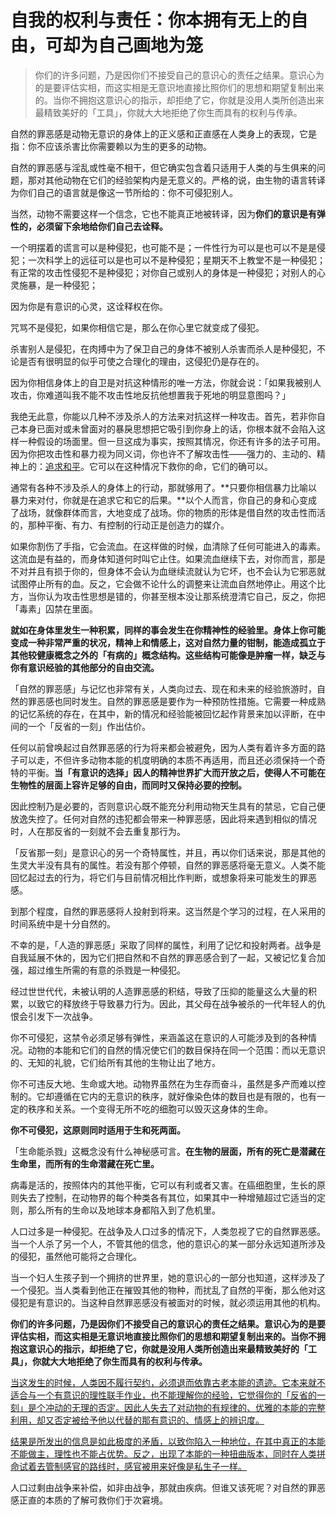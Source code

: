 # 自我的权利与责任：你本拥有无上的自由，可却为自己画地为笼

> 你们的许多问题，乃是因你们不接受自己的意识心的责任之结果。意识心为的是要评估实相，而这实相是无意识地直接比照你们的思想和期望复制出来的。当你不拥抱这意识心的指示，却拒绝了它，你就是没用人类所创造出来最精致美好的「工具」，你就大大地拒绝了你生而具有的权利与传承。

自然的罪恶感是动物无意识的身体上的正义感和正直感在人类身上的表现，它是指：你不应该杀害比你需要赖以为生的更多的动物。

自然的罪恶感与淫乱或性毫不相干，但它确实包含着只适用于人类的与生俱来的问题，那对其他动物在它们的经验架构内是无意义的。严格的说，由生物的语言转译为你们自己的语言就是像这一节所给的：你不可侵犯别人。

当然，动物不需要这样一个信念，它也不能真正地被转译，因为**你们的意识是有弹性的，必须留下余地给你们自己去诠释。**

一个明摆着的谎言可以是种侵犯，也可能不是；一件性行为可以是也可以不是是侵犯；一次科学上的远征可以是也可以不是种侵犯；星期天不上教堂不是一种侵犯；有正常的攻击性侵犯不是种侵犯；对你自己或别人的身体是一种侵犯；对别人的心灵施暴，是一种侵犯；

因为你是有意识的心灵，这诠释权在你。

咒骂不是侵犯，如果你相信它是，那么在你心里它就变成了侵犯。

杀害别人是侵犯，在肉搏中为了保卫自己的身体不被别人杀害而杀人是种侵犯，不论是否有很明显的似乎可使之合理化的理由，这侵犯仍是存在的。

因为你相信身体上的自卫是对抗这种情形的唯一方法，你就会说：「如果我被别人攻击，你难道叫我不能不攻击性地反抗他想置我于死地的明显意图吗？」

我绝无此意，你能以几种不涉及杀人的方法来对抗这样一种攻击。首先，若非你自己本身已面对或未曾面对的暴戾思想把它吸引到你身上的话，你根本就不会陷入这样一种假设的场面里。但一旦这成为事实，按照其情况，你还有许多的法子可用。因为你把攻击性和暴力视为同义词，你也许不了解攻击性——强力的、主动的、精神上的：<u>追求和平</u>。它可以在这种情况下救你的命，它们的确可以。

通常有各种不涉及杀人的身体上的行动，那就够用了。**只要你相信暴力比喻以暴力来对付，你就是在追求它和它的后果。**以个人而言，你自己的身和心变成了战场，就像群体而言，大地变成了战场。你的物质的形体是借自然的攻击性而活的，那种平衡、有力、有控制的行动正是创造力的媒介。

如果你割伤了手指，它会流血。在这样做的时候，血清除了任何可能进入的毒素。这流血是有益的，而身体知道何时叫它止住。如果流血继续下去，对你而言，那是不对并且有损于你的，但身体不会认为血继续流就认为它坏，也不会认为它邪恶就试图停止所有的血。反之，它会做不论什么的调整来让流血自然地停止。用这个比方，当你认为攻击性思想是错的，你甚至根本没让那系统澄清它自己，反之，你把「毒素」囚禁在里面。

**就如在身体里发生一种积累，同样的事会发生在你精神性的经验里。身体上你可能变成一种非常严重的状况，精神上和情感上，这对自然力量的钳制，能造成孤立于其他较健康概念之外的「有病的」概念结构。这些结构可能像是肿瘤一样，缺乏与你有意识经验的其他部分的自由交流。**

「自然的罪恶感」与记忆也非常有关，人类向过去、现在和未来的经验旅游时，自然的罪恶感也同时发生。自然的罪恶感是要作为一种预防性措施。它需要一种成熟的记忆系统的存在，在其中，新的情况和经验能被回忆起作背景来加以评断，在中间的一个「反省的一刻」作出估价。

任何以前曾唤起过自然罪恶感的行为将来都会被避免，因为人类有着许多方面的路子可以走，不但许多动物本能的机度明确的本质不再适用，而且还必须保持一个奇特的平衡。**当「有意识的选择」因人的精神世界扩大而开放之后，使得人不可能在生物性的层面上容许足够的自由，而同时又保持必要的控制。**

因此控制乃是必要的，否则意识心既不能充分利用动物天生具有的禁忌，它自己便放逸失控了。任何对自然的违犯都会带来一种罪恶感，因此将来遇到相似的情况时，人在那反省的一刻就不会去重复那行为。

「反省那一刻」是意识心的另一个奇特属性，并且，再以你们话来说，那是其他的生灵大半没有具有的属性。若没有那个停顿，自然的罪恶感将毫无意义。人类不能回忆起过去的行为，将它们与目前情况相比作判断，或想象将来可能发生的罪恶感。

到那个程度，自然的罪恶感将人投射到将来。这当然是个学习的过程，在人采用的时间系统中是十分自然的。

不幸的是，「人造的罪恶感」采取了同样的属性，利用了记忆和投射两者。战争是自我延展不休的，因为它们把自然和不自然的罪恶感合到了一起，又被记忆复合加强，超过维生所需的有意的杀戮是一种侵犯。

经过世世代代，未被认明的人造罪恶感的积结，导致了压抑的能量这么大量的积累，以致它的释放终于导致暴力行为。因此，其父母在战争被杀的一代年轻人的仇恨会引发下一次战争。

你不可侵犯，这禁令必须足够有弹性，来涵盖这在意识的人可能涉及到的各种情况。动物的本能和它们的自然的情况使它们的数目保持在同一个范围：而以无意识的、无知的礼貌，它们给所有其他的生物让出了地方。

你不可违反大地、生命或大地。动物界虽然在为生存而奋斗，虽然是多产而难以控制的。它却遵循在它内的无意识的秩序，就好像染色体的数目也是有限的，也有一定的秩序和关系。一个变得无所不吃的细胞可以毁灭这身体的生命。

**你不可侵犯，这原则同时适用于生和死两面。**

「生命能杀戮」这概念没有什么神秘感可言。**在生物的层面，所有的死亡是潜藏在生命里，而所有的生命潜藏在死亡里。**

病毒是活的，按照体内的其他平衡，它可以有利或者又害。在癌细胞里，生长的原则失去了控制，在动物界的每个种类各有其位，如果其中一种增殖超过它适当的定则，那么所有的生命以及地球本身都陷入到了危机里。

人口过多是一种侵犯。在战争及人口过多的情况下，人类忽视了它的自然罪恶感。当一个人杀了另一个人，不管其他的信念，他的意识心的某一部分永远知道所涉及的侵犯，虽然他可能将之合理化。

当一个妇人生孩子到一个拥挤的世界里，她的意识心的一部分也知道，这样涉及了一个侵犯。当人类看到他正在摧毁其他的物种，而扰乱了自然的平衡，那么他对这侵犯是有意识的。当这种自然罪恶感没有被面对的时候，就必须运用其他的机构。

**你们的许多问题，乃是因你们不接受自己的意识心的责任之结果。意识心为的是要评估实相，而这实相是无意识地直接比照你们的思想和期望复制出来的。当你不拥抱这意识心的指示，却拒绝了它，你就是没用人类所创造出来最精致美好的「工具」，你就大大地拒绝了你生而具有的权利与传承。**

<u>当这发生的时候，人类因不履行契约，必须退而依靠古老本能的遗迹。它本来就不适合与一个有意识的理性联手作业，也不能理解你的经验，它觉得你的「反省的一刻」是个冲动的无理的否定。因此人失去了对动物的有规律的、优雅的本能的完整利用，却又否定被给予他以代替的那有意识的、情感上的辨识度。</u>

<u>结果是所发出的信息是如此极度的矛盾，以致你陷入一种地位，在其中真正的本能不能做主，理性也不能占优势。反之，出现了本能的一种扭曲版本，同时在人类拼命试着去管制感官的路线时，感官被用来好像是私生子一样。</u>

人口过剩由战争来补偿，如非由战争，那就由疾病。但谁又该死呢？对自然的罪恶感正直的本质的了解可救你们于次窘境。

